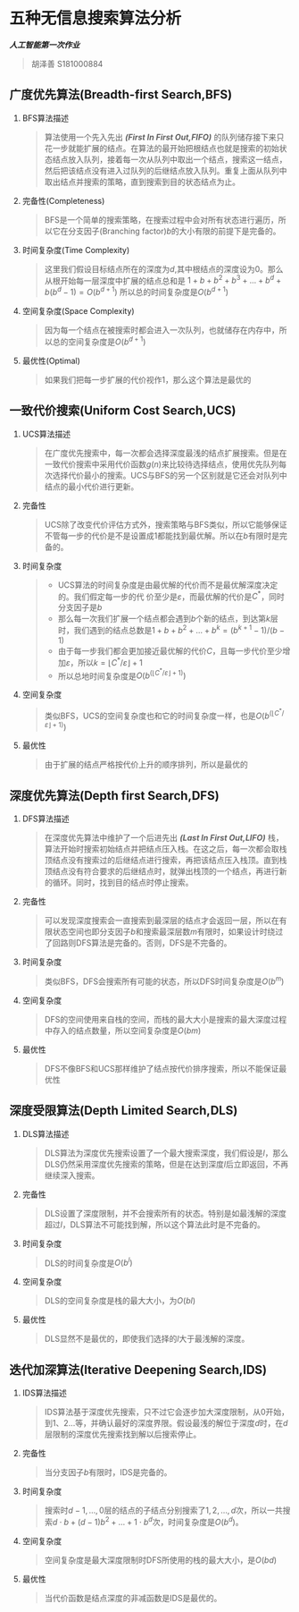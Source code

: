 
# 五种无信息搜索算法分析
***人工智能第一次作业***

> 胡泽善 S181000884
## 广度优先算法(Breadth-first Search,BFS)
1. BFS算法描述

    > 算法使用一个先入先出 ***(First In First Out,FIFO)*** 的队列储存接下来只花一步就能扩展的结点。在算法的最开始把根结点也就是搜索的初始状态结点放入队列，接着每一次从队列中取出一个结点，搜索这一结点，然后把该结点没有进入过队列的后继结点放入队列。重复上面从队列中取出结点并搜索的策略，直到搜索到目的状态结点为止。

2. 完备性(Completeness)

    > BFS是一个简单的搜索策略，在搜索过程中会对所有状态进行遍历，所以它在分支因子(Branching factor)$b$的大小有限的前提下是完备的。

3. 时间复杂度(Time Complexity)
    > 这里我们假设目标结点所在的深度为$d$,其中根结点的深度设为0。那么从根开始每一层深度中扩展的结点总和是
    $1+b+b^2+b^3+...+b^d+b(b^d-1)=O(b^{d+1})$
    所以总的时间复杂度是$O(b^{d+1})$

4. 空间复杂度(Space Complexity)

    > 因为每一个结点在被搜索时都会进入一次队列，也就储存在内存中，所以总的空间复杂度是$O(b^{d+1})$

5. 最优性(Optimal)

    > 如果我们把每一步扩展的代价视作1，那么这个算法是最优的

## 一致代价搜索(Uniform Cost Search,UCS)
1. UCS算法描述

    > 在广度优先搜索中，每一次都会选择深度最浅的结点扩展搜索。但是在一致代价搜索中采用代价函数$g(n)$来比较待选择结点，使用优先队列每次选择代价最小的搜索。UCS与BFS的另一个区别就是它还会对队列中结点的最小代价进行更新。
2. 完备性

    > UCS除了改变代价评估方式外，搜索策略与BFS类似，所以它能够保证不管每一步的代价是不是设置成1都能找到最优解。所以在$b$有限时是完备的。
3. 时间复杂度
    > + UCS算法的时间复杂度是由最优解的代价而不是最优解深度决定的。我们假定每一步的代 价至少是$\varepsilon$，而最优解的代价是$C^*$，同时分支因子是$b$
    > + 那么每一次我们扩展一个结点都会遇到$b$个新的结点，到达第$k$层时，我们遇到的结点总数是$1+b+b^2+\dots+b^k=(b^{k+1}-1)/(b-1)$
    > + 由于每一步我们都会更加接近最优解的代价$C$，且每一步代价至少增加$\varepsilon$，所以$k=\lfloor C^*/\varepsilon\rfloor+1$
    > + 所以总地时间复杂度是$O(b^{(\lfloor C^*/\varepsilon\rfloor+1)})$
4. 空间复杂度

   > 类似BFS，UCS的空间复杂度也和它的时间复杂度一样，也是$O(b^{(\lfloor C^*/\varepsilon\rfloor+1)})$
5. 最优性

   > 由于扩展的结点严格按代价上升的顺序排列，所以是最优的

## 深度优先算法(Depth first Search,DFS)
1. DFS算法描述

   > 在深度优先算法中维护了一个后进先出 ***(Last In First Out,LIFO)*** 栈，算法开始时搜索初始结点并把结点压入栈。在这之后，每一次都会取栈顶结点没有搜索过的后继结点进行搜索，再把该结点压入栈顶。直到栈顶结点没有符合要求的后继结点时，就弹出栈顶的一个结点，再进行新的循环。同时，找到目的结点时停止搜索。
2. 完备性

   > 可以发现深度搜索会一直搜索到最深层的结点才会返回一层，所以在有限状态空间也即分支因子$b$和搜索最深层数$m$有限时，如果设计时绕过了回路则DFS算法是完备的。否则，DFS是不完备的。
3. 时间复杂度

   > 类似BFS，DFS会搜索所有可能的状态，所以DFS时间复杂度是$O(b^m)$
4. 空间复杂度

   > DFS的空间使用来自栈的空间，而栈的最大大小是搜索的最大深度过程中存入的结点数量，所以空间复杂度是$O(bm)$
5. 最优性

   > DFS不像BFS和UCS那样维护了结点按代价排序搜索，所以不能保证最优性

## 深度受限算法(Depth Limited Search,DLS)
1. DLS算法描述

   > DLS算法为深度优先搜索设置了一个最大搜索深度，我们假设是$l$，那么DLS仍然采用深度优先搜索的策略，但是在达到深度$l$后立即返回，不再继续深入搜索。
2. 完备性

   > DLS设置了深度限制，并不会搜索所有的状态。特别是如最浅解的深度超过$l$，DLS算法不可能找到解，所以这个算法此时是不完备的。
3. 时间复杂度

   > DLS的时间复杂度是$O(b^l)$
4. 空间复杂度

   > DLS的空间复杂度是栈的最大大小，为$O(bl)$
5. 最优性

   > DLS显然不是最优的，即使我们选择的$l$大于最浅解的深度。

## 迭代加深算法(Iterative Deepening Search,IDS)
1. IDS算法描述 

   > IDS算法基于深度优先搜索，只不过它会逐步加大深度限制，从0开始，到1、2...等，并确认最好的深度界限。假设最浅的解位于深度$d$时，在$d$层限制的深度优先搜索找到解以后搜索停止。
2. 完备性

   > 当分支因子$b$有限时，IDS是完备的。
3. 时间复杂度

   > 搜索时$d-1,\dots,0$层的结点的子结点分别搜索了$1,2,\dots,d$次，所以一共搜索$d\cdot b+(d-1)b^2+\dots+1\cdot b^d$次，时间复杂度是$O(b^d)$。
4. 空间复杂度

   > 空间复杂度是最大深度限制时DFS所使用的栈的最大大小，是$O(bd)$
5. 最优性

   > 当代价函数是结点深度的非减函数是IDS是最优的。